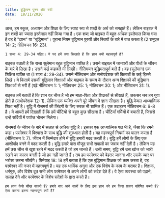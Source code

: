 ```yaml
---
title: बुद्धिमान पुरुष और स्त्री
date:  18/11/2020
---
```


आज, हम स्कूल, अध्ययन और शिक्षा के लिए स्पष्ट रूप से शब्दों के अर्थ को समझते हैं। लेकिन बाइबल में इन शब्दों का ज्यादा इस्तेमाल नहीं किया गया है। एक शब्द जो बाइबल में बहुत अधिक इस्तेमाल किया गया है वह है "ज्ञान" या "बुद्धिमान"। पुराना नियम बुद्धिमान पुरुषों और स्त्रियों के बारे में बात करता है (2 शमूएल 14: 2; नीतिवचन 16: 23).

`1 राजा 4: 29-34 पढ़िए। ये पद हमें क्या सिखाते हैं कि ज्ञान क्यों महत्त्वपूर्ण है?`

बाइबल बताती है कि राजा सुलेमान बहुत बुद्धिमान व्यक्ति है। उसने बाइबल में जानवरों और पौधों के जीवन के बारे में लिखा है। उसने कई कहावतें भी लिखीं। नीतिवचन बुद्धिमतापूर्ण बातें हैं। वह (सुलेमान) एक शिक्षित व्यक्ति था (1 राजा 4: 29-34). उसने नीतिवचन और सभोपदेशक की किताबों के कई हिस्से लिखे। ये किताबें उसकी बुद्धिमान शिक्षाओं और बाइबल के समय के दौरान अन्य शिक्षकों की बुद्धिमान शिक्षाओं से भरी हैं (पढ़ें नीतिवचन 1: 1; नीतिवचन 25: 1; नीतिवचन 30: 1; और नीतिवचन 31: 1).

बाइबल हमें बताती है कि ज्ञान वह चीज है जो हम माता-पिता और शिक्षकों से सीखते हैं, अकसर जब हम युवा होते हैं (सभोपदेशक 12: 1). लेकिन एक व्यक्ति अपने पूरे जीवन में ज्ञान सीखता है। बुद्धि केवल आध्यात्मिक शिक्षा नहीं है। बुद्धि में रोजमर्रा की जिंदगी के लिए सबक भी शामिल हैं। एक उदाहरण नीतिवचन 6: 6-8 है। ये आयतें हमें दिखाती हैं कि हमें चींटियों से बहुत कुछ सीखना है। चींटियाँ गर्मियों में बचाती हैं, जिससे उन्हें सर्दियों में पर्याप्त भोजन मिलेगा।

रोजमर्रा के जीवन के बारे में सलाह से अधिक बुद्धि है। इसका एक आध्यात्मिक पक्ष भी है, जैसा कि हमने कहा। परमेश्वर में विश्वास के साथ बुद्धि की शुरुआत होती है। यह महत्त्वपूर्ण नियमों का पालन करता है (नीतिवचन 1: 7). जीवन में जिम्मेदार होने में बुद्धि हमारी मदद करती है। बुद्धि हमें लोगों के लिए एक आशीर्वाद बनने में मदद करती है। बुद्धि हमारे पास मौजूद सभी सवालों का जवाब नहीं देती है। लेकिन यह हमें उस चीज से खुश रहने में मदद करती है जो हम जानते हैं। उसी समय, बुद्धि हमें उस खोज को जारी रखने का कारण बनती है जो हम नहीं जानते हैं। तब हम परमेश्वर को बेहतर जानना और उसके प्यार पर भरोसा करना सीखेंगे। यिर्मयाह 18: 18 हमें बताता है कि एक बुद्धिमान शिक्षक जो काम करता है, वह परमेश्वर की नजर में महत्त्वपूर्ण है। यह एक धार्मिक अगुवा और एक विशेष के काम के बराबर है। शिक्षक, धर्मगुरु, और विशेष दूत सभी लोग परमेश्वर से अपने लोगों को संदेश देते हैं। वे ऐसा व्यवस्था को पढ़ाने, सलाह देने और परमेश्वर के विशेष संदेशों के द्वारा करते हैं।

`हम ज्ञान कैसे सीख सकते हैं? हमारे बाद आने वालों के लिए इस ज्ञान को हम किस प्रकार संप्रेषित करते हैं? ऐसा करना इतना महत्त्वपूर्ण क्यों है?`